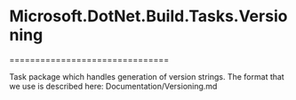# Microsoft.DotNet.Build.Tasks.Versioning
===============================

Task package which handles generation of version strings. The format that we use is described here: Documentation/Versioning.md

